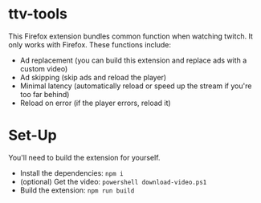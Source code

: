 # ttv-tools

This Firefox extension bundles common function when watching twitch. It only works with Firefox.
These functions include:

* Ad replacement (you can build this extension and replace ads with a custom video)
* Ad skipping (skip ads and reload the player)
* Minimal latency (automatically reload or speed up the stream if you're too far behind)
* Reload on error (if the player errors, reload it)

# Set-Up

You'll need to build the extension for yourself.
* Install the dependencies: `npm i`
* (optional) Get the video: `powershell download-video.ps1`
* Build the extension: `npm run build`
